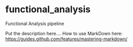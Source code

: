 # functional_analysis
Functional Analysis pipeline

Put the description here.... 
How to use MarkDown here: https://guides.github.com/features/mastering-markdown/
